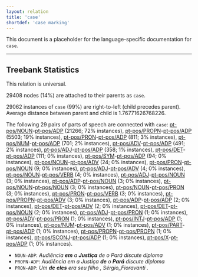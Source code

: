 ```yaml
---
layout: relation
title: 'case'
shortdef: 'case marking'
---
```


This document is a placeholder for the language-specific documentation
for `case`.

--------------------------------------------------------------------------------

## Treebank Statistics

This relation is universal.

29408 nodes (14%) are attached to their parents as `case`.

29062 instances of `case` (99%) are right-to-left (child precedes parent).
Average distance between parent and child is 1.76771626768226.

The following 29 pairs of parts of speech are connected with `case`: [pt-pos/NOUN]()-[pt-pos/ADP]() (21266; 72% instances), [pt-pos/PROPN]()-[pt-pos/ADP]() (5503; 19% instances), [pt-pos/PRON]()-[pt-pos/ADP]() (811; 3% instances), [pt-pos/NUM]()-[pt-pos/ADP]() (701; 2% instances), [pt-pos/ADV]()-[pt-pos/ADP]() (491; 2% instances), [pt-pos/ADJ]()-[pt-pos/ADP]() (358; 1% instances), [pt-pos/DET]()-[pt-pos/ADP]() (111; 0% instances), [pt-pos/SYM]()-[pt-pos/ADP]() (94; 0% instances), [pt-pos/NOUN]()-[pt-pos/ADV]() (24; 0% instances), [pt-pos/PRON]()-[pt-pos/NOUN]() (9; 0% instances), [pt-pos/ADJ]()-[pt-pos/ADV]() (4; 0% instances), [pt-pos/NOUN]()-[pt-pos/VERB]() (4; 0% instances), [pt-pos/ADJ]()-[pt-pos/NOUN]() (3; 0% instances), [pt-pos/ADP]()-[pt-pos/NOUN]() (3; 0% instances), [pt-pos/NOUN]()-[pt-pos/NOUN]() (3; 0% instances), [pt-pos/NOUN]()-[pt-pos/PRON]() (3; 0% instances), [pt-pos/PRON]()-[pt-pos/VERB]() (3; 0% instances), [pt-pos/PROPN]()-[pt-pos/ADV]() (3; 0% instances), [pt-pos/ADP]()-[pt-pos/ADP]() (2; 0% instances), [pt-pos/DET]()-[pt-pos/ADV]() (2; 0% instances), [pt-pos/DET]()-[pt-pos/NOUN]() (2; 0% instances), [pt-pos/ADJ]()-[pt-pos/PRON]() (1; 0% instances), [pt-pos/ADV]()-[pt-pos/PRON]() (1; 0% instances), [pt-pos/INTJ]()-[pt-pos/ADP]() (1; 0% instances), [pt-pos/NUM]()-[pt-pos/ADV]() (1; 0% instances), [pt-pos/PART]()-[pt-pos/ADP]() (1; 0% instances), [pt-pos/PROPN]()-[pt-pos/PROPN]() (1; 0% instances), [pt-pos/SCONJ]()-[pt-pos/ADP]() (1; 0% instances), [pt-pos/X]()-[pt-pos/ADP]() (1; 0% instances).

* `NOUN-ADP`: _Audiência <b>em</b> a <b>Justiça</b> de o Pará discute diploma_
* `PROPN-ADP`: _Audiência em a Justiça <b>de</b> o <b>Pará</b> discute diploma_
* `PRON-ADP`: _Um <b>de</b> <b>eles</b> era seu filho , Sérgio_Fioravanti ._

